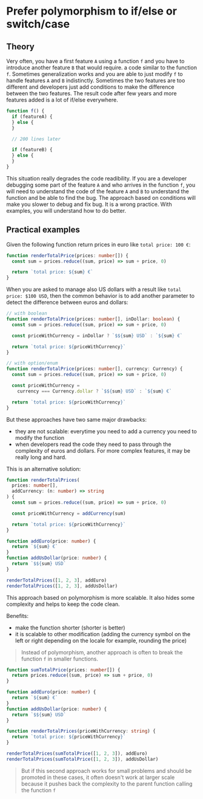 # Prefer polymorphism to if/else or switch/case

## Theory

Very often, you have a first feature `A` using a function `f` and you have to introduce another feature `B` that would require.
a code similar to the function `f`.
Sometimes generalization works and you are able to just modify `f` to handle features `A` and `B` indistinctly.
Sometimes the two features are too different and developers just add conditions to make the difference between the two features.
The result code after few years and more features added is a lot of if/else everywhere.

```ts
function f() {
  if (featureA) {
  } else {
  }

  // 200 lines later

  if (featureB) {
  } else {
  }
}
```

This situation really degrades the code readibility. If you are a developer debugging some part of the feature `A` and who arrives
in the function `f`, you will need to understand the code of the feature `A` and `B` to understand the function and be able to find the bug.
The approach based on conditions will make you slower to debug and fix bug. It is a wrong practice. With examples, you will understand how to do better.

## Practical examples

Given the following function return prices in euro like `total price: 100 €`:

```ts
function renderTotalPrice(prices: number[]) {
  const sum = prices.reduce((sum, price) => sum + price, 0)

  return `total price: ${sum} €`
}
```

When you are asked to manage also US dollars with a result like `total price: $100 USD`, then the common behavior is to add another parameter to detect the difference between
euros and dollars:

```ts
// with boolean
function renderTotalPrice(prices: number[], inDollar: boolean) {
  const sum = prices.reduce((sum, price) => sum + price, 0)

  const priceWithCurrency = inDollar ? `$${sum} USD` : `${sum} €`

  return `total price: ${priceWithCurrency}`
}

// with option/enum
function renderTotalPrice(prices: number[], currency: Currency) {
  const sum = prices.reduce((sum, price) => sum + price, 0)

  const priceWithCurrency =
    currency === Currency.dollar ? `$${sum} USD` : `${sum} €`

  return `total price: ${priceWithCurrency}`
}
```

But these approaches have two same major drawbacks:

- they are not scalable: everytime you need to add a currency you need to modify the function
- when developers read the code they need to pass through the complexity of euros and dollars. For more complex features, it may be really long and hard.

This is an alternative solution:

```ts
function renderTotalPrices(
  prices: number[],
  addCurrency: (n: number) => string
) {
  const sum = prices.reduce((sum, price) => sum + price, 0)

  const priceWithCurrency = addCurrency(sum)

  return `total price: ${priceWithCurrency}`
}

function addEuro(price: number) {
  return `${sum} €`
}
function addUsDollar(price: number) {
  return `$${sum} USD`
}

renderTotalPrices([1, 2, 3], addEuro)
renderTotalPrices([1, 2, 3], addUsDollar)
```

This approach based on polymorphism is more scalable. It also hides some complexity and helps to keep the code clean.

Benefits:

- make the function shorter (shorter is better)
- it is scalable to other modification (adding the currency symbol on the left or right depending on the locale for example, rounding the price)

> Instead of polymorphism, another approach is often to break the function `f` in smaller functions.

```ts
function sumTotalPrice(prices: number[]) {
  return prices.reduce((sum, price) => sum + price, 0)
}

function addEuro(price: number) {
  return `${sum} €`
}
function addUsDollar(price: number) {
  return `$${sum} USD`
}

function renderTotalPrices(priceWithCurrency: string) {
  return `total price: ${priceWithCurrency}`
}

renderTotalPrices(sumTotalPrice([1, 2, 3]), addEuro)
renderTotalPrices(sumTotalPrice([1, 2, 3]), addUsDollar)
```

> But if this second approach works for small problems and should be promoted in these cases, it often doesn't work at larger scale because it
> pushes back the complexity to the parent function calling the function `f`
